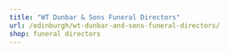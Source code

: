 ```yaml
---
title: "WT Dunbar & Sons Funeral Directors"
url: /edinburgh/wt-dunbar-and-sons-funeral-directors/
shop: funeral directors
---
```

